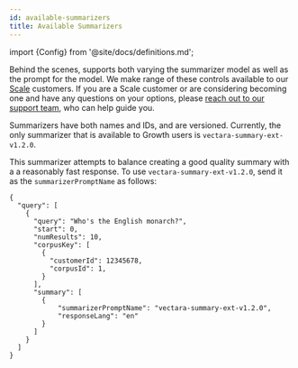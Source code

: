 ```yaml
---
id: available-summarizers
title: Available Summarizers
---
```


import {Config} from '@site/docs/definitions.md';

Behind the scenes, <Config v="names.product"/> supports both varying the
summarizer model as well as the prompt for the model.  We make range of these
controls available to our [Scale](https://vectara.com/pricing/) customers.  If
you are a Scale customer or are considering becoming one and have any questions
on your options, please
[reach out to our support team](https://vectara.com/contact-us/), who can help
guide you.

Summarizers have both names and IDs, and are versioned.  Currently, the only
summarizer that is available to Growth users is `vectara-summary-ext-v1.2.0`.

This summarizer attempts to balance creating a good quality summary with a
a reasonably fast response.  To use `vectara-summary-ext-v1.2.0`, send it as
the `summarizerPromptName` as follows:

```
{
  "query": [
    {
      "query": "Who's the English monarch?",
      "start": 0,
      "numResults": 10,
      "corpusKey": [
        {
          "customerId": 12345678,
          "corpusId": 1,
        }
      ],
      "summary": [
        {
            "summarizerPromptName": "vectara-summary-ext-v1.2.0",
            "responseLang": "en"
        }
      ]
    }
  ]
}
```
